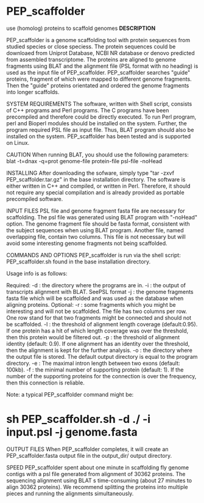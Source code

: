 # PEP_scaffolder
use (homolog) proteins to scaffold genomes
<b>DESCRIPTION</b><p>
   PEP_scaffolder is a genome scaffolding tool with protein sequences from studied species or close speciess. The protein sequences could be downloaed from Uniprot Database, NCBI NR database or denovo predicted from assembled transcriptome. The proteins are aligned to genome fragments using BLAT and the alignment file (PSL format with no heading) is used as the input file of PEP_scaffolder. PEP_scaffolder searches "guide" proteins, fragment of which were mapped to different genome fragments. Then the "guide" proteins orientated and ordered the genome fragments into longer scaffolds. 

SYSTEM REQUIREMENTS
   The software, written with Shell script, consists of C++ programs and Perl programs. The C programs have been precompiled and therefore could be directly executed. To run Perl program, perl and Bioperl modules should be installed on the system. Further, the program required PSL file as input file. Thus, BLAT program should also be installed on the system. PEP_scaffolder has been tested and is supported on Linux. 

CAUTION
   When running BLAT, you should use the following parameters: blat -t=dnax -q=prot genome-file protein-file psl-file -noHead 

INSTALLING
   After downloading the sofware, simply type "tar -zxvf PEP_scaffolder.tar.gz" in the base installation directory. The software is either written in C++ and compiled, or written in Perl. Therefore, it should not require any special compilation and is already provided as portable precompiled software. 

INPUT FILES
   PSL file and genome fragment fasta file are necessary for scaffolding. The psl file was generated using BLAT program with "-noHead" option. The genome fragment file should be fasta format, consistent with the subject sequences when using BLAT program. Another file, named overlapping file, contain two columns. This file is not necessary but will avoid some interesting genome fragments not being scaffolded. 

COMMANDS AND OPTIONS
   PEP_scaffolder is run via the shell script: PEP_scaffolder.sh found in the base installation directory.

   Usage info is as follows:

   Required:
   -d : the directory where the programs are in. 
   -i : the output of transcripts alignment with BLAT. SeePSL format
   -j : the genome fragments fasta file which will be scaffolded and was used as the database when aligning proteins.
   Optional:
   -r : some fragments which you might be interesting and will not be scaffolded. The file has two columns per row. One row stand for that two fragments might be connected and should not be scaffolded. 
   -l : the threshold of alignment length coverage (default:0.95). If one protein has a hit of which length coverage was over the threshold, then this protein would be filtered out.
   -p : the threshold of alignment identity (default: 0.9). If one alignment has an identity over the threshold, then the alignment is kept for the further analysis.
   -o : the directory where the output file is stored. The default output directory is equal to the program directory.
   -e : The maximal intron length between two exons (default: 100kb). 
   -f : the minimal number of supporting protein (default: 1). If the number of the supporting proteins for the connection is over the frequency, then this connection is reliable.

   Note: a typical PEP_scaffolder command might be:
# sh PEP_scaffolder.sh -d ./ -i input.psl -j genome.fasta

OUTPUT FILES
   When PEP_scaffolder completes, it will create an PEP_scaffolder.fasta output file in the output_dir/ output directory. 

SPEED
   PEP_scaffolder spent about one minute in scaffolding fly genome contigs with a psl file generated from alignment of 30362 proteins. The sequencing alignment using BLAT s time-consuming (about 27 minutes to align 30362 proteins). We recommend splitting the proteins into multiple pieces and running the alignments simultaneously.
